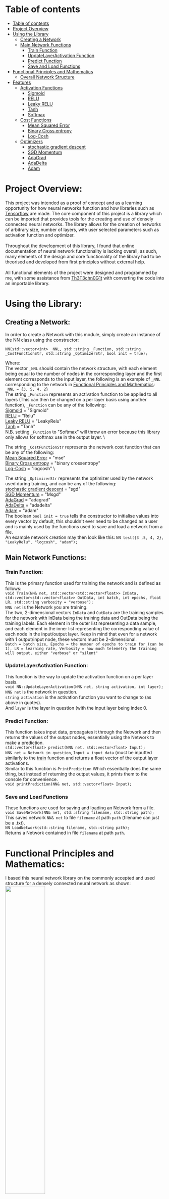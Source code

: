 # **Table of contents**
- [Table of contents](#table-of-contents)
- [Project Overview](#project-overview)
- [Using the Library](#using-the-library)
   - [Creating a Network](#creating-a-network)
   - [Main Network Functions](#main-network-functions)
      - [Train Function](#train-function)
      - [UpdateLayerActivation Function](#updatelayeractivation-function)
      - [Predict Function](#predict-function)
      - [Save and Load Functions](#save-and-load-functions)
- [Functional Principles and Mathematics](#functional-principles-and-mathematics)
    - [Overall Network Structure](#overall-network-structure)
- [Features](#features)
  - [Activation Functions](#activation-functions)
      - [Sigmoid](#sigmoid)
      - [RELU](#relu)
      - [Leaky RELU](#leaky-relu)
      - [Tanh](#tanh)
      - [Softmax](#softmax)
  - [Cost Functions](#cost-functions)
      - [Mean Squared Error](#mean-squared-error)
      - [Binary Cross entropy](#binary-cross-entropy)
      - [Log-Cosh](#log-cosh)
  - [Optimizers](#optimizers)
      - [stochastic gradient descent](#stochastic-gradient-descent)
      - [SGD Momentum](#sgd-momentum)
      - [AdaGrad](#adagrad)
      - [AdaDelta](#adadelta)
      - [Adam](#adam)

# Project Overview:
This project was intended as a proof of concept and as a learning opportunity for how neural networks function and how libraries such as [Tensorflow](https://www.tensorflow.org/) are made. The core component of this project is a library which can be imported that provides tools for the creating and use of densely connected neural networks. The library allows for the creation of networks of arbitrary size, number of layers, with user selected parameters such as activation function and optimizer.\
\
Throughout the development of this library, I found that online documentation of neural network functionality is lacking overall, as such, many elements of the design and core functionality of the library had to be theorised and developed from first principles without external help. \
\
All functional elements of the project were designed and programmed by me, with some assistance from [Th3T3chn0G1t](https://github.com/Th3T3chn0G1t) with converting the code into an importable library.

# Using the Library:
## Creating a Network:
In order to create a Network with this module, simply create an instance of the NN class using the constructor:
```
NN(std::vector<int> _NNL, std::string _Function, std::string _CostFunctionStr, std::string _OptimizerStr, bool init = true);
```
Where: \
The vector ```_NNL``` should contain the network structure, with each element being equal to the number of nodes in the corresponding layer and the first element corresponds to the input layer, the following is an example of ```_NNL``` corresponding to the network in [Functional Principles and Mathematics](#functional-principles-and-mathematics): \
```_NNL = {3, 5, 4, 2}``` \
The string ```_Function``` represents an activation function to be applied to all layers (This can then be changed on a per layer basis using another function), ```_Function``` can be any of the following: \
[Sigmoid](#sigmoid) = "Sigmoid" \
[RELU](#relu) = "Relu" \
[Leaky RELU](#leaky-relu) = "LeakyRelu" \
[Tanh](#tanh) = "Tanh" \
N.B. setting ```_Function``` to "Softmax" will throw an error because this library only allows for softmax use in the output layer. \

The string ```_CostFunctionStr``` represents the network cost function that can be any of the following: \
[Mean Squared Error](#mean-squared-error) = "mse" \
[Binary Cross entropy](#binary-cross-entropy) = "binary crossentropy" \
[Log-Cosh](#log-cosh) = "logcosh" \

The string ```_OptimizerStr``` represents the optimizer used by the network used during training, and can be any of the following: \
[stochastic gradient descent](#stochastic-gradient-descent) = "sgd" \
[SGD Momentum](#sgd-momentum) = "Msgd" \
[AdaGrad](#adagrad) = "adagrad" \
[AdaDelta](#adadelta) = "adadelta" \
[Adam](#adam) = "adam" \
The boolean ```bool init = true``` tells the constructor to initialise values into every vector by default, this shouldn't ever need to be changed as a user and is mainly used by the functions used to save and load a network from a file. \
An example network creation may then look like this:
```NN test({3 ,5, 4, 2}, "LeakyRelu", "logcosh", "adam");```
## Main Network Functions:
### Train Function:
This is the primary function used for training the network and is defined as follows: \
```void Train(NN& net, std::vector<std::vector<float>> InData, std::vector<std::vector<float>> OutData, int batch, int epochs, float LR, std::string verbosity = "verbose");``` \
```NN& net``` is the Network you are training. \
The two, 2-dimensional vectors ```InData``` and ```OutData``` are the training samples for the network with InData being the training data and OutData being the training labels. Each element in the outer list representing a data sample, and each element in the inner list representing the corresponding value of each node in the input/output layer. Keep in mind that even for a network with 1 output/input node, these vectors must be 2-dimensional. \
```Batch = batch size, Epochs = the number of epochs to train for (can be 1), LR = learning rate, Verbosity = how much telemetry the training will output, either "verbose" or "silent"```
### UpdateLayerActivation Function:
This function is the way to update the activation function on a per layer basis. \
```void NN::UpdateLayerActivation(NN& net, string activation, int layer);``` \
```NN& net``` is the network in question. \
```string activation``` is the activation function you want to change to (as above in quotes). \
And ```layer``` is the layer in question (with the input layer being index 0.
### Predict Function:
This function takes input data, propagates it through the Network and then returns the values of the output nodes, essentially using the Network to make a prediction. \
```std::vector<float> predict(NN& net, std::vector<float> Input);``` \
```NN& net = Network in question```, ```Input = input data``` (must be inputted similarly to the [train](#train-function) function and returns a float vector of the output layer activations. \
Similar to this function is ```PrintPrediction``` Which essentially does the same thing, but instead of returning the output values, it prints them to the console for convenience. \
```void printPrediction(NN& net, std::vector<float> Input);```
### Save and Load Functions
These functions are used for saving and loading an Network from a file. \
```void SaveNetwork(NN& net, std::string filename, std::string path);``` \
This saves network ```NN& net``` to file ```filename``` at path ```path```  (filename can just be a .txt). \
```NN LoadNetwork(std::string filename, std::string path);``` \
Returns a Network contained in file ```filename``` at path ```path```.
# Functional Principles and Mathematics:
I based this neural network library on the commonly accepted and used structure for a densely connected neural network as shown: \
<img src="https://github.com/tarwy1/Neural-Net-Library/assets/38536921/7ded112c-941a-40d7-886d-28a77d29da37"  width="50%" height="50%"> \
This basic model consists of an input layer, an output layer and one or more hidden layers. \
\
In simple terms, each node is connected to every node in the next layer by a weight and the activation or value of each node can be computed by multiplying the activation of the node in the previous layer by the corrresponding weight connecting it. \
\
Each node also has a bias which is added onto this weighted sum and an activation function which is applied to the sum of the weighted sum and bias to give the final activation of the node. This is represented mathematically below: 

$$ z^L_n = \sum_{i=0}^i (w^L_{ni} \cdot a^{L-1}_i ) + B_n^L \cdot B_0$$ 

$$ a^L_n = \sigma(z^L_n) $$ 

Where $a^L_n$ is the activation of node n in layer L (output layer) after the activation function, $W^L_{ni}$ is the weight connecting node n in layer L to node i in layer L-1, $B^L_n$ is the bias of node n in layer L and $B_0$ is a universal constant used as a hyperparameter to adjust the influence of biases on the network (typically 1.0). \
\
The weights are randomly initialized using a general rule and are then updated by forward propagating a data sample through the network by the above rule, then a cost or loss is calculated using a function of the intended output values and the value obtained from forward propagation, this cost effectively represents how inaccurate the network was for that sample. \
\
The derivative of that loss function is the found with respect to each parameter in the network (weights and biases) and is used to update the weights according to an update rule or 'optimizer'. \
\
The next sample can then be propagated through the network and the process repeats. Over time this allows the network to 'learn' how to produce the desired output from an input.
## Overall Network Structure:
Much of the network structure for example, how nodes are stored in code was based on some of the information in [this paper](https://www.researchgate.net/publication/341310964_GPU_Acceleration_of_Sparse_Neural_Networks) which describes a method of storing each node as a structure as shown: 

<img src="https://github.com/tarwy1/Neural-Net-Library/assets/38536921/b6aa97fd-ccdc-4bae-ab40-33b259875df3"  width="50%" height="50%">

Each node is a structure which contains its id, layer (input = 0), the number of nodes in the previous layer, a boolean for if the node is an input, a list of the ids of nodes in the previous layer, a list of weight values connecting to corresponding nodes in the previous layer, the two activation variables, and the bias value of the node. 

When the train function is executed, the training data and labels are loading into the network, shuffled and then for each epoch, the dataset is reshuffled, the network is forward-propagated, back-propagated to find the loss derivatives w.r.t each parameter, and then each paramter is updated according to the update rule.

# Features:
The library allows for the creation, saving and loading of densely connected neural networks with arbitrary number of layers, nodes, abd activation functions in each layer.

## Activation Functions:
The activation function of each layer can be set as desired to any of the below functions.
### Sigmoid:
"Sigmoid"\
Logistic activation function which maps the input between 0 and 1.\
$$S(x) = \frac{1}{1+e^{-x}}$$
### RELU:  
"Relu"\
Rectified linear activation function. Defined by a piecewise function as shown below:
$$f(x)=0  \quad for \quad x < 0$$
$$f(x)=x \quad  for \quad x ≥ 0$$
### Leaky Relu:  
"LeakyRelu"\
RELU with a constant multiplier for negative values to prevent dead nodes.
$$f(x)=0.1x  \quad for \quad x < 0$$
$$f(x)=x \quad  for \quad x ≥ 0$$
### Tanh:  
"Tanh"\
Maps the input from -1 to 1, allowing greater flexibility than sigmoid in some tasks.
$$Tanh(x) = \frac{e^x – e^{-x}}{e^x + e^{-x}}$$
### Softmax:  
"Softmax"\
Takes every node in the layer and returns probability values for each node, which sum to 1, used in classification tasks.
$$\text{Softmax}(x_{i}) = \frac{\exp(x_i)}{\sum_j \exp(x_j)}$$
To find the softmax value of a given node, divide the exp of that node by the sum of exp of all nodes in the layer.\
*N.B. currently can only be used in the output layer.*
## Cost Functions:
The library allows for the selection of a cost (loss) function at the time of creation of the network from the following list\
where $x_i$ is defined as the output of node i and $y_i$ is defined as the "correct value" or desired value of the node
### Mean Squared Error:  
"mse"\
This is the most basic neural network cost function defined as the sum of square errors of each output node:
$$MSE(\vec{x}) = \sum_{i=0}^{N} (x_i - y_i)^2$$
### Binary Cross entropy:  
"binary crossentropy"\
This is a probabilistic loss function intended to be used in classification problems (e.g. MNIST) and should be used with the Sigmoid activation function in the output layer.
$$Loss(\vec{x}) = -\frac{1}{N} \sum_{i=0}^{N} \left [ y_i log(x_i) + (1-y_i)log(1-x_i)\right ]$$
In my code, this is also implemented with a $1*10^{-8}$ term in both logs to prevent taking the log of 0
### Log-Cosh:  
"logcosh"\
This loss function is intended as a direct replacement or improvement on the MSE loss function, it aims to fix the tendency of MSE to bounce around a local minima with larger learning rates.
$$loss(\vec{x}) = \sum_{i=0}^{N} log(cosh(x_i-y_i))$$
## Optimizers:
This library allows for the use of any of the below optimizers with both a variable batch size and learning rate, other hyperparameters such as the momentum decay constant can also be modified as public variables in the neural network class. For each of the following equations, \
$\theta =$ network parameters, η = learning rate, $L(\theta) =$ network loss as a function of $\theta$ and $\nabla_{\theta} L(\theta) =$ a partial derivative of the loss with respect to theta, for brevity this will sometimes be written $g_t$. \
\
Most of the theory and equations for the optimizers used in my network were sourced from [this article](https://www.ruder.io/optimizing-gradient-descent/) on [ruder.io](https://www.ruder.io/) which proved to be one of the best resources I could find on optimizing gradient descent.
### Stochastic Gradient Descent:  
"sgd"\
This optimizer functions by constantly overshooting the local minima but overtime converging on it simply by taking finding the gradient of the loss w.r.t each parameter, multiplying it by the constant learning rate and subtracting from the parameter. This effectively moves the parameter in a direction so as to minimise the value of loss.
$$\theta = \theta - η \cdot \nabla_{\theta} L(\theta)$$
### SGD Momentum:  
"Msgd"\
Momentum aims to counteract the tendency of SGD to struggle when approaching closely to local minima by first calculating an update vector $v_t$ which is dependant on the previous by a constant. This reduces the tendency of SGD to 'bounce from one side of the ravine to the other' if the local minima is thought of as a ravine.
$$v_t = \gamma v_{t-1} + η \cdot \nabla_{\theta} L(\theta)$$
$$\theta = \theta - v_t$$
where $\gamma$ is a constant usually set to approximately 0.9.
### AdaGrad:  
"adagrad"\
This optimizer allows for the dynamic adjustment of the learning rate for each paramter, e.g. for a parameter which consistently has a large impact on the loss, smaller updates will be made and for parameters which have less impact on the loss, larger updates. This is done by keeping a sum of previous squared gradients and using it in the update rule as follows:
$$G_t = \sum_{t=0}^{t} g_t^2$$
$$\theta = \theta - \frac{η}{\sqrt{G_t + \epsilon}} \cdot g_t$$
The main weakness of this optimizer however is the growing denominator in the update terms which is always increasing, this leads to quickly decaying gradients at which point the network effectively stagnates.
### AdaDelta:  
"adadelta"\
AdaDelta is a modification built upon AdaGrad which seeks to relieve the decaying update vector problem by only keeping track of more recent past square gradients in the $G_t$ term. This is done not by storing n past gradients but by redifining $G_t$ as a decaying sum of past square gradients as follows:
$$G_t = \gamma G_{t-1} + (1-\gamma) g_t^2$$
Where $\gamma$ is a similar value to with momentum, approximately 0.9. \
\
Adadelta differs from AdaGrad in the update rule aswell however. It also keeps a decaying sum of past square update vectors which can be called $E_t$ and is defined as follows:
$$E_t = \gamma E_{t-1} + (1-\gamma) v_t^2$$
Where $v_t$ stems from the update rule:
$$\theta = \theta - v_t$$
and is now defined as:
$$v_t = \frac{\sqrt{E_{t-1} + \epsilon}}{\sqrt{G_t + \epsilon}} \cdot g_t$$
The cyclic dependency of $E_t$ on $v_t$ is fixed by using $E_{t-1}$ in the definition of $v_t$ as shown above.. \
In full the update rule for AdaDelta is:
$$\theta = \theta - \frac{\sqrt{E_{t-1} + \epsilon}}{\sqrt{G_t + \epsilon}} \cdot g_t$$
As you can see, we have eliminated the learning rate from the equation entirely, with it being replaced by the decaying update vectors term.
### Adam:  
"adam"\
Adam or Adaptive Moment Estimation works similarly to AdaDelta in that it also keeps a decaying sum of past squared gradients $G_t$ but it differs by also keeping a decaying sum of average past gradients $M_t$ as follows:
$$M_t = \beta_1 M_{t-1} + (1-\beta_1) g_t $$
$$G_t = \beta_2 G_{t-1} + (1-\beta_2) g_t^2$$
The authors of Adam however, noted that these decaying sums are biased towards zero and in order to relieve that bias, they calculate bias corrected sums $\hat{G_t}$ and $\hat{M_t}$
$$\hat{M_t} = \frac{M_t}{1-\beta_1^t}$$
$$\hat{G_t} = \frac{G_t}{1-\beta_2^t}$$
Although it does not look like it (and this confused me for a long time... ) the t exponent on $\beta$ in the bias corrected sums is meant in the literal sense (an exponent) and serves to force the adam update vector to continue to make significant changes even after many epochs. \
We then get the final update rule for Adam as follows:
$$\theta = \theta - \frac{η}{\sqrt{\hat{G_t}} + \epsilon} \cdot \hat{M_t} $$
Where values of 0.9, 0.999 and $10^{-8}$ are typically used for $\beta_1$, $\beta_2$ and $\epsilon$ respectively.














